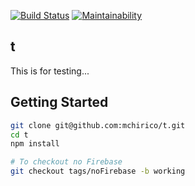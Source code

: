 [![Build Status](https://travis-ci.com/mchirico/t.svg?branch=develop)](https://travis-ci.com/mchirico/t)
[![Maintainability](https://api.codeclimate.com/v1/badges/80dc8d161d5a42a453a9/maintainability)](https://codeclimate.com/github/mchirico/t/maintainability)
## t
This is for testing...




## Getting Started
```bash
git clone git@github.com:mchirico/t.git
cd t
npm install

# To checkout no Firebase
git checkout tags/noFirebase -b working
```

